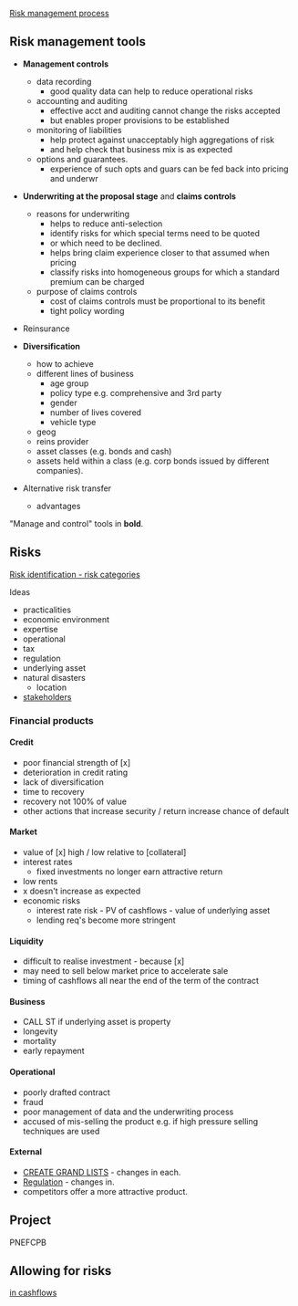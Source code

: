 [Risk management process](24-risk-governance.md#risk-management-process)

## Risk management tools

- **Management controls**
    - data recording
        - good quality data can help to reduce operational risks
    - accounting and auditing
        - effective acct and auditing cannot change the risks accepted
        - but enables proper provisions to be established
    - monitoring of liabilities
        - help protect against unacceptably high aggregations of risk
        - and help check that business mix is as expected
    - options and guarantees.
        - experience of such opts and guars can be fed back into pricing and underwr

- **Underwriting at the proposal stage** and **claims controls**
    - reasons for underwriting
        - helps to reduce anti-selection
        - identify risks for which special terms need to be quoted
        - or which need to be declined.
        - helps bring claim experience closer to that assumed when pricing
        - classify risks into homogeneous groups for which a standard premium can be charged
    - purpose of claims controls
        - cost of claims controls must be proportional to its benefit
        - tight policy wording
- Reinsurance
- **Diversification**
    - how to achieve
    - different lines of business
        - age group
        - policy type e.g. comprehensive and 3rd party
        - gender
        - number of lives covered
        - vehicle type
    - geog
    - reins provider
    - asset classes (e.g. bonds and cash)
    - assets held within a class (e.g. corp bonds issued by different companies).
- Alternative risk transfer
    - advantages

"Manage and control" tools in **bold**.


## Risks

[Risk identification - risk categories](25-risk-identification-and-classification.md#risk-categories)

Ideas

- practicalities
- economic environment
- expertise
- operational
- tax
- regulation
- underlying asset
- natural disasters
    - location
- [stakeholders](environment.md#stakeholders)

### Financial products

#### Credit

- poor financial strength of [x]
- deterioration in credit rating
- lack of diversification
- time to recovery
- recovery not 100% of value
- other actions that increase security / return increase chance of default

#### Market

- value of [x] high / low relative to [collateral]
- interest rates
    - fixed investments no longer earn attractive return
- low rents
- x doesn't increase as expected
- economic risks
    - interest rate risk - PV of cashflows - value of underlying asset
    - lending req's become more stringent

#### Liquidity

- difficult to realise investment - because [x]
- may need to sell below market price to accelerate sale
- timing of cashflows all near the end of the term of the contract

#### Business

- CALL ST if underlying asset is property
- longevity
- mortality
- early repayment

#### Operational

- poorly drafted contract
- fraud
- poor management of data and the underwriting process
- accused of mis-selling the product e.g. if high pressure selling techniques are used



#### External

- [CREATE GRAND LISTS](environment.md) - changes in each.
- [Regulation](03-regulation.md) - changes in.
- competitors offer a more attractive product.

## Project

PNEFCPB

## Allowing for risks

[in cashflows](32-valuation-of-liabilities.md#different-methods-of-allowing-for-risk-in-cash-flows)
